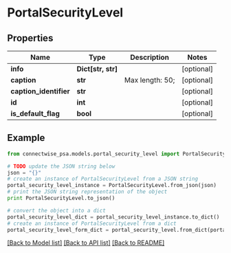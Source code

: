 # PortalSecurityLevel


## Properties
Name | Type | Description | Notes
------------ | ------------- | ------------- | -------------
**info** | **Dict[str, str]** |  | [optional] 
**caption** | **str** |  Max length: 50; | [optional] 
**caption_identifier** | **str** |  | [optional] 
**id** | **int** |  | [optional] 
**is_default_flag** | **bool** |  | [optional] 

## Example

```python
from connectwise_psa.models.portal_security_level import PortalSecurityLevel

# TODO update the JSON string below
json = "{}"
# create an instance of PortalSecurityLevel from a JSON string
portal_security_level_instance = PortalSecurityLevel.from_json(json)
# print the JSON string representation of the object
print PortalSecurityLevel.to_json()

# convert the object into a dict
portal_security_level_dict = portal_security_level_instance.to_dict()
# create an instance of PortalSecurityLevel from a dict
portal_security_level_form_dict = portal_security_level.from_dict(portal_security_level_dict)
```
[[Back to Model list]](../README.md#documentation-for-models) [[Back to API list]](../README.md#documentation-for-api-endpoints) [[Back to README]](../README.md)


